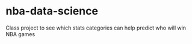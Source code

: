 # nba-data-science
Class project to see which stats categories can help predict who will win NBA games
